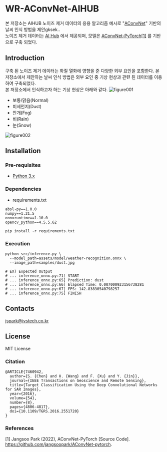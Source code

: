 # WR-AConvNet-AIHUB

본 저장소는 AIHUB 노이즈 제거 데이터의 응용 알고리즘 예시로 "[AConvNet](https://ieeexplore.ieee.org/document/7460942)" 기반의 날씨 인식 방법을 제안gksek..  
노이즈 제거 데이터는 [AI Hub](http://www.aihub.or.kr/) 에서 제공되며, 모델은 [AConvNet-PyTorch[1]](https://github.com/jangsoopark/AConvNet-pytorch) 를 기반으로 구축 되었다. 


## Introduction

구축 된 노이즈 제거 데이터는 화질 열화에 영향을 준 다양한 외부 요인을 포함한다. 
본 저장소에서 제안하는 날씨 인식 방법은 외부 요인 중 기상 현상과 관련 된 데이터를 이용하여 구축되었다.  
본 저장소에서 인식하고자 하는 기상 현상은 아래와 같다.
![figure001](https://user-images.githubusercontent.com/3586713/154791428-d2aeafce-f6b6-48ce-a809-03a90d091975.png)
- 보통/맑음(Normal)
- 미세먼지(Dust)
- 안개(Fog)
- 비(Rain)
- 눈(Snow)


![figure002](https://user-images.githubusercontent.com/3586713/154793554-633ec338-04dd-4f94-a186-8cd3f4714776.png)


## Installation

### Pre-requisites

- [Python 3.x](https://www.python.org/downloads/)

### Dependencies
- requirements.txt
```pipreqs
absl-py==1.0.0
numpy==1.21.5
onnxruntime==1.10.0
opencv_python==4.5.5.62
```


```shell
pip install -r requirements.txt
```

### Execution
```shell
python src/inference.py \ 
  --model_path=assets/model/weather-recognition.onnx \
  --image_path=samples/dust.jpg
  
# EX) Expected Output 
# ... inference_onnx.py:71] START
# ... inference_onnx.py:65] Prediction: dust
# ... inference_onnx.py:66] Elapsed Time: 0.007000923156738281
# ... inference_onnx.py:67] FPS: 142.83830540798257
# ... inference_onnx.py:75] FINISH
```


## Contacts
jspark@ivstech.co.kr

## License
MIT License

### Citation
```
@ARTICLE{7460942,
  author={S. {Chen} and H. {Wang} and F. {Xu} and Y. {Jin}},
  journal={IEEE Transactions on Geoscience and Remote Sensing}, 
  title={Target Classification Using the Deep Convolutional Networks for SAR Images}, 
  year={2016},
  volume={54},
  number={8},
  pages={4806-4817},
  doi={10.1109/TGRS.2016.2551720}
}
```

### References
[1] Jangsoo Park (2022), AConvNet-PyTorch [Source Code]. https://github.com/jangsoopark/AConvNet-pytorch.  